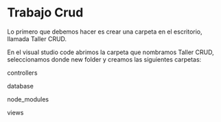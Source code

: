 # Trabajo Crud
Lo primero que debemos hacer es crear una carpeta en el escritorio, llamada Taller CRUD.

En el visual studio code abrimos la carpeta que nombramos Taller CRUD, seleccionamos donde new folder y creamos las siguientes carpetas:

controllers

database

node_modules

views



